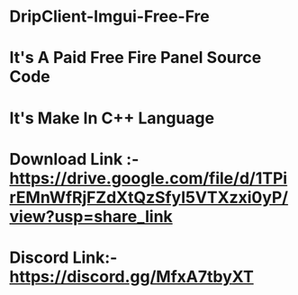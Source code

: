 #  DripClient-Imgui-Free-Fre
#  It's A Paid Free Fire Panel Source Code
#  It's Make In C++ Language
#  Download Link :- https://drive.google.com/file/d/1TPirEMnWfRjFZdXtQzSfyI5VTXzxi0yP/view?usp=share_link
#  Discord Link:- https://discord.gg/MfxA7tbyXT
